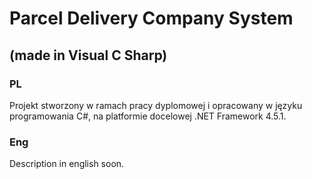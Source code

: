 # Parcel Delivery Company System 
## (made in Visual C Sharp)

### PL

Projekt stworzony w ramach pracy dyplomowej i opracowany w języku programowania C#, na platformie docelowej .NET Framework 4.5.1. 

### Eng

Description in english soon.
